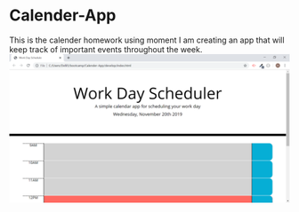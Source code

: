 # Calender-App
This is the calender homework
using moment I am creating an app that will keep track of important events throughout the week. 
<img src="/assets/images/screenshot.png" alt="screenshot">
